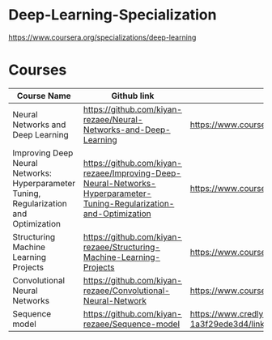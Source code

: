 # Deep-Learning-Specialization
https://www.coursera.org/specializations/deep-learning

# Courses

| Course Name                                                                            	| Github link                                                                                                          	| Certificate                                                                          	|
|----------------------------------------------------------------------------------------	|----------------------------------------------------------------------------------------------------------------------	|--------------------------------------------------------------------------------------	|
| Neural Networks and Deep Learning                                                      	| https://github.com/kiyan-rezaee/Neural-Networks-and-Deep-Learning                                                    	| https://www.coursera.org/account/accomplishments/certificate/TKW9GLSFEXD6            	|
| Improving Deep Neural Networks: Hyperparameter Tuning, Regularization and Optimization 	| https://github.com/kiyan-rezaee/Improving-Deep-Neural-Networks-Hyperparameter-Tuning-Regularization-and-Optimization 	| https://www.coursera.org/account/accomplishments/certificate/C8XSXTLRSNUP            	|
| Structuring Machine Learning Projects                                                  	| https://github.com/kiyan-rezaee/Structuring-Machine-Learning-Projects                                                	| https://www.coursera.org/account/accomplishments/certificate/EKSNEABU65CQ            	|
| Convolutional Neural Networks                                                          	| https://github.com/kiyan-rezaee/Convolutional-Neural-Network                                                         	| https://www.coursera.org/account/accomplishments/certificate/QLFRK2GJUS8F            	|
| Sequence model                                                                         	| https://github.com/kiyan-rezaee/Sequence-model                                                                       	| https://www.credly.com/badges/f7dc4d8c-390f-4fc9-8d21-1a3f29ede3d4/linked_in_profile 	|